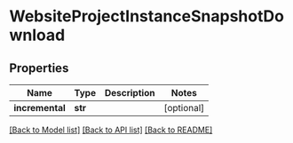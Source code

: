 # WebsiteProjectInstanceSnapshotDownload


## Properties
Name | Type | Description | Notes
------------ | ------------- | ------------- | -------------
**incremental** | **str** |  | [optional] 

[[Back to Model list]](../README.md#documentation-for-models) [[Back to API list]](../README.md#documentation-for-api-endpoints) [[Back to README]](../README.md)


